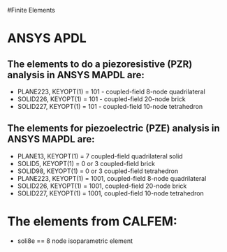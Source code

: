 #Finite Elements

# ANSYS APDL
## The elements to do a piezoresistive (PZR) analysis in ANSYS MAPDL are:
* PLANE223, KEYOPT(1) = 101 - coupled-field 8-node quadrilateral 
* SOLID226, KEYOPT(1) = 101 - coupled-field 20-node brick 
* SOLID227, KEYOPT(1) = 101 - coupled-field 10-node tetrahedron 

## The elements for piezoelectric (PZE) analysis in ANSYS MAPDL are:
* PLANE13,  KEYOPT(1) = 7 coupled-field quadrilateral solid 
* SOLID5,   KEYOPT(1) = 0 or 3 coupled-field brick 
* SOLID98,  KEYOPT(1) = 0 or 3 coupled-field tetrahedron 
* PLANE223, KEYOPT(1) = 1001, coupled-field 8-node quadrilateral 
* SOLID226, KEYOPT(1) = 1001, coupled-field 20-node brick 
* SOLID227, KEYOPT(1) = 1001, coupled-field 10-node tetrahedron 

# The elements from CALFEM:
* soli8e == 8 node isoparametric element
